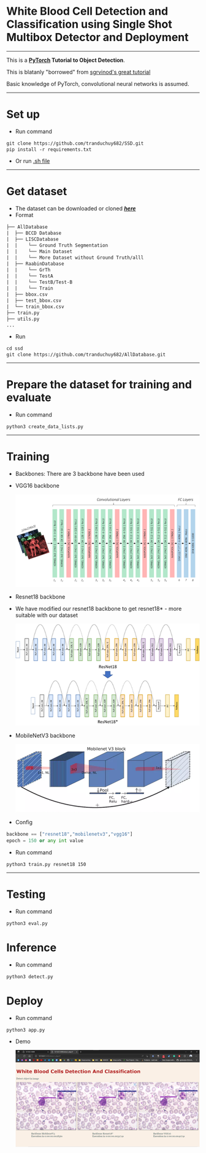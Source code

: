 # White Blood Cell Detection and Classification using Single Shot Multibox Detector and Deployment

---
This is a **[PyTorch](https://pytorch.org) Tutorial to Object Detection**.

This is blatanly "borrowed" from [sgrvinod's great tutorial](https://github.com/sgrvinod/Deep-Tutorials-for-PyTorch) 

Basic knowledge of PyTorch, convolutional neural networks is assumed.

---
# Set up
- Run command
```
git clone https://github.com/tranduchuy682/SSD.git
pip install -r requirements.txt
```
- Or run [.sh file](run.sh)

---
# Get dataset
- The dataset can be downloaded or cloned [***here***](https://github.com/tranduchuy682/AllDatabase.git)
- Format
```
├── AllDatabase
|  ├── BCCD Database
|  ├── LISCDatabase
|  |    └── Ground Truth Segmentation
|  |    └── Main Dataset
|  |    └── More Dataset without Ground Truth/alll
|  ├── RaabinDatabase
|  |    └── GrTh
|  |    └── TestA
|  |    └── TestB/Test-B
|  |    └── Train
|  ├── bbox.csv
|  ├── test_bbox.csv
|  └── train_bbox.csv
├── train.py
├── utils.py
...
```
- Run
```
cd ssd
git clone https://github.com/tranduchuy682/AllDatabase.git
```

---
# Prepare the dataset for training and evaluate
- Run command
```
python3 create_data_lists.py
```

---
# Training
- Backbones:
There are 3 backbone have been used
* VGG16 backbone
    <p align="center">
    <img src="img\VGG16.png">
    </p>
* Resnet18 backbone
- We have modified our resnet18 backbone to get resnet18* - more suitable with our dataset
    <p align="center">
    <img src="img\resnet18.png">
    </p>
* MobileNetV3 backbone
    <p align="center">
    <img src="img\MobilenetV3.png">
    </p>
- Config
```python
backbone == ["resnet18","mobilenetv3","vgg16"]
epoch = 150 or any int value
```
- Run command
```
python3 train.py resnet18 150
```

---
# Testing
- Run command
```
python3 eval.py
```

# Inference
- Run command
```
python3 detect.py
```

# Deploy
- Run command
```
python3 app.py
```
- Demo
    <p align="center">
    <img src="img\Demo.png">
    </p>
